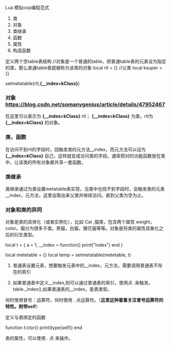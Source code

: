 Lua 模拟oop编程范式

1. 类
1. 对象
1. 类继承
1. 函数
1. 属性
1. 构造函数


定义两个空table表结构
//对象是一个普通的table，把普通table表的元表设为指定的类，那么普通table表就被称为该类的对象
local rtl = {}
//父类
local ksuper = {}

setmetatable(rtl,**{__index=kClass}**)

### 对象  https://blog.csdn.net/somanygenius/article/details/47952467
在这里可以表示为
**{__index=kClass}** rtl；  **{__index=kClass}** 为类，rtl为 **{__index=kClass}** 的对象。

### 类，函数
在访问不到rtl的字段时，回触发类的元方法__index，而元方法可以设为 **{__index=kClass}** 自己，这样就变成访问类的字段。通常把对的功能函数放在类中，让该类的所有对象都共享一套函数。

### 类继承

类继承通过为类设置metatable来实现，当类中也找不到字段时，会触发类的元表__index，元方法，这里会取出来父类并继续访问。直到父类为空为止。

### 对象和类的异同

对象是类的具体化（或者实例化），比如 Cat ,猫类，包含两个属性 weight，color。猫分为很多子类。黑猫，白猫，狸花猫等等。对象是将类的属性具象化之后的衍生类型。


local t = {
    a = 1,
    __index = function()
        print("index")
    end
}

local metetable = {}
local temp = setmetatable(metetable, t)

1. 普通表设置元表，想要触发元表中的__index，元方法，需要调用普通表不存在的索引

2. 如果普通表中定义__index,则可以通过普通表的索引，使用点 .来触发。
   table._index(),如果普通表的__index，是表类型。

何时使用冒号：运算符，何时使用 . 点运算符。（**这里这种着重关注冒号运算符的特性。附带self**）   

定义与表绑定的函数

function t:ctor()
    print(type(self))
end

表的属性，可以使用 . 点 来操作。